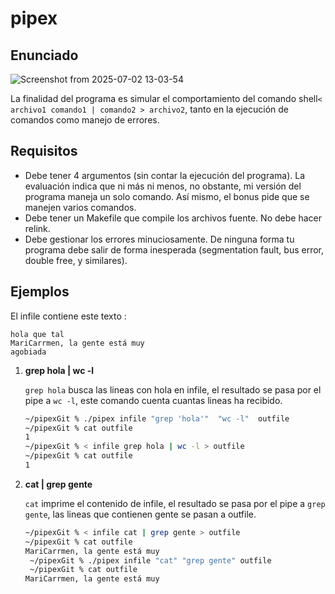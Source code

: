 # pipex

## Enunciado

![Screenshot from 2025-07-02 13-03-54](https://github.com/user-attachments/assets/d5bd3e52-2e9d-49ba-bf9e-da269c1a95e6)

La finalidad del programa es simular el comportamiento del comando shell`< archivo1 comando1 | comando2 > archivo2`, tanto en la ejecución de comandos como manejo de errores.

## Requisitos

- Debe tener 4 argumentos (sin contar la ejecución del programa). La evaluación indica que ni más ni menos, no obstante, mi versión del programa maneja un solo comando. Así mismo, el bonus pide que se manejen varios comandos.
- Debe tener un Makefile que compile los archivos fuente. No debe hacer relink.
- Debe gestionar los errores minuciosamente. De ninguna forma tu programa debe
salir de forma inesperada (segmentation fault, bus error, double free, y similares).

## Ejemplos

El infile contiene este texto :

```
hola que tal
MariCarrmen, la gente está muy
agobiada
```

1. **grep hola | wc -l**
    
    `grep hola` busca las lineas con hola en infile, el resultado se pasa por el pipe a `wc -l`, este comando cuenta cuantas lineas ha recibido.
    
    ```bash
    ~/pipexGit % ./pipex infile "grep 'hola'"  "wc -l"  outfile
    ~/pipexGit % cat outfile
    1
    ~/pipexGit % < infile grep hola | wc -l > outfile
    ~/pipexGit % cat outfile
    1
    ```
    
2. **cat | grep gente**
    
    `cat` imprime el contenido de infile, el resultado se pasa por el pipe a `grep gente`, las lineas que contienen gente se pasan a outfile.
    
    ```bash
    ~/pipexGit % < infile cat | grep gente > outfile
    ~/pipexGit % cat outfile
    MariCarrmen, la gente está muy
     ~/pipexGit % ./pipex infile "cat" "grep gente" outfile
     ~/pipexGit % cat outfile
    MariCarrmen, la gente está muy
    ```
